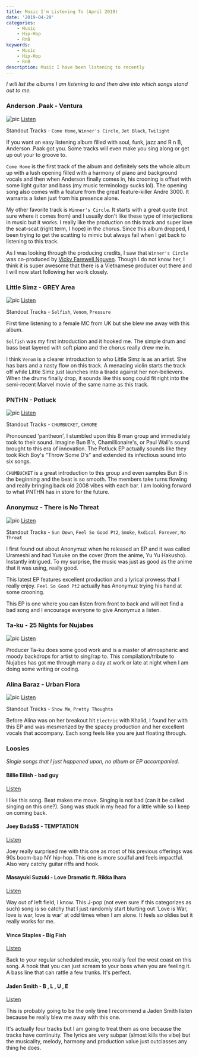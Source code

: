 ```yaml
---
title: Music I'm Listening To (April 2019)
date: '2019-04-29'
categories:
    - Music
    - Hip-Hop
    - RnB
keywords:
    - Music
    - Hip-Hop
    - RnB
description: Music I have been listening to recently
---
```

*I will list the albums I am listening to and then dive into which songs stand out to me.*

### Anderson .Paak - Ventura

![pic](ventura.jpg)
[Listen](https://www.youtube.com/watch?v=hEdBe04dwms)

Standout Tracks - `Come Home`, `Winner's Circle`, `Jet Black`, `Twilight`

If you want an easy listening album filled with soul, funk, jazz and R n B, Anderson .Paak got you. Some tracks will even make you sing along or get up out your to groove to. 

`Come Home` is the first track of the album and definitely sets the whole album up with a lush opening filled with a harmony of piano and background vocals and then when Anderson finally comes in, his crooning is offset with some light guitar and bass (my music terminology sucks lol). The opening song also comes with a feature from the great feature-killer Andre 3000. It warrants a listen just from his presence alone.

My other favorite track is `Winner's Circle`. It starts with a great quote (not sure where it comes from) and I usually don't like these type of interjections in music but it works. I really like the production on this track and super love the scat-scat (right term, I hope) in the chorus. Since this album dropped, I been trying to get the scatting to mimic but always fail when I get back to listening to this track.

As I was looking through the producing credits, I saw that `Winner's Circle` was co-produced by [Vicky Farewell Nguyen](https://www.allmusic.com/artist/vicky-farewell-nguyen-mn0003472723). Though I do not know her, I think it is super awesome that there is a Vietnamese producer out there and I will now start following her work closely.


### Little Simz - GREY Area

![pic](greyarea.jpg)
[Listen](https://www.youtube.com/watch?v=iSSKDIcpdSE)

Standout Tracks - `Selfish`, `Venom`, `Pressure`

First time listening to a female MC from UK but she blew me away with this album. 

`Selfish` was my first introduction and it hooked me. The simple drum and bass beat layered with soft piano and the chorus really drew me in.

I think `Venom` is a clearer introduction to who Little Simz is as an artist. She has bars and a nasty flow on this track. A menacing violin starts the track off while Little Simz just launches into a tirade against her non-believers. When the drums finally drop, it sounds like this song could fit right into the semi-recent Marvel movie of the same name as this track.

### PNTHN - Potluck

![pic](potluck.jpg)
[Listen](https://www.youtube.com/watch?v=pfmGxpNwtMs)

Standout Tracks - `CHUMBUCKET`, `CHROME`

Pronounced 'pantheon', I stumbled upon this 8 man group and immediately took to their sound. Imagine Bun B's, Chamillionaire's, or Paul Wall's sound brought to this era of innovation. The Potluck EP actually sounds like they took Rich Boy's "Throw Some D's" and extended its infectious sound into six songs.

`CHUMBUCKET` is a great introduction to this group and even samples Bun B in the beginning and the beat is so smooth. The members take turns flowing and really bringing back old 2008 vibes with each bar. I am looking forward to what PNTHN has in store for the future.

### Anonymuz - There is No Threat

![pic](tint.jpg)
[Listen](https://www.youtube.com/watch?v=Uo4B4cZlzDo)

Standout Tracks - `Sun Down`, `Feel So Good Pt2`, `Smoke`, `Rxdical Forever`, `No Threat`

I first found out about Anonymuz when he released an EP and it was called Urameshi and had Yusuke on the cover (from the anime, Yu Yu Hakusho). Instantly intrigued. To my surprise, the music was just as good as the anime that it was using, really good.

This latest EP features excellent production and a lyrical prowess that I really enjoy. `Feel So Good Pt2` actually has Anonymuz trying his hand at some crooning.

This EP is one where you can listen from front to back and will not find a bad song and I encourage everyone to give Anonymuz a listen.



### Ta-ku - 25 Nights for Nujabes

![pic](taku.jpg)
[Listen](https://www.youtube.com/watch?v=5Fp1viiRJnw&t=588s)

Producer Ta-ku does some good work and is a master of atmospheric and moody backdrops for artist to sing/rap to. This compilation/tribute to Nujabes has got me through many a day at work or late at night when I am doing some writing or coding.

### Alina Baraz - Urban Flora

![pic](urbanflora.jpeg)
[Listen](https://www.youtube.com/watch?v=CCYjEU4pglg)

Standout Tracks - `Show Me`, `Pretty Thoughts`

Before Alina was on her breakout hit `Electric` with Khalid, I found her with this EP and was mesmerized by the spacey production and her excellent vocals that accompany. Each song feels like you are just floating through.


### Loosies

*Single songs that I just happened upon, no album or EP accompanied.*

#### Billie Eilish - bad guy

[Listen](https://www.youtube.com/watch?v=DyDfgMOUjCI)

I like this song. Beat makes me move. Singing is not bad (can it be called singing on this one?). Song was stuck in my head for a little while so I keep on coming back.

#### Joey Bada$$ - TEMPTATION

[Listen](https://www.youtube.com/watch?v=75rKK3xyoHM)

Joey really surprised me with this one as most of his previous offerings was 90s boom-bap NY hip-hop. This one is more soulful and feels impactful. Also very catchy guitar riffs and hook.

#### Masayuki Suzuki - Love Dramatic ft. Rikka Ihara

[Listen](https://www.youtube.com/watch?v=HOSJLXTz2uQ)

Way out of left field, I know. This J-pop (not even sure if this categorizes as such) song is so catchy that I just randomly start blurting out 'Love is War, love is war, love is war' at odd times when I am alone. It feels so oldies but it really works for me.

#### Vince Staples - Big Fish

[Listen](https://www.youtube.com/watch?v=0l9kzS_B7gg)

Back to your regular scheduled music, you really feel the west coast on this song. A hook that you can just scream to your boss when you are feeling it. A bass line that can rattle a few trunks. It's perfect.

#### Jaden Smith - B , L , U , E

[Listen](https://www.youtube.com/watch?v=6aBhu3AfOiM)

This is probably going to be the only time I recommend a Jaden Smith listen because he really blew me away with this one.

It's actually four tracks but I am going to treat them as one because the tracks have continuity. The lyrics are very subpar (almost kills the vibe) but the musicality, melody, harmony and production value just outclasses any thing he does.
